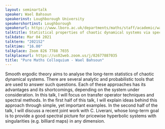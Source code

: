 ```yaml
---
layout: seminartalk
speaker: Wael Bahsoun
speakerinst: Loughborough University
speakershortinst: Loughborough
speakerurl: https://www.lboro.ac.uk/departments/maths/staff/academic/wael-bahsoun/
talktitle: Statistical properties of chaotic dynamical systems via spectral methods
talkdate: Mar 04 2021
talkterm: "2021S2"
talktime: "16.00"
talkplace: Zoom 826 7788 7035
talkplaceurl: https://us02web.zoom.us/j/82677887035
title: "Pure Maths Colloquium - Wael Bahsoun"
---
```


 Smooth ergodic theory aims to analyse the long-term statistics of chaotic dynamical systems. There are several analytic and probabilistic tools that are used to answer such questions. Each of these approaches has its advantages and its shortcomings, depending on the system under consideration. In this talk, I will focus on transfer operator techniques and spectral methods. In the first half of this talk, I will explain ideas behind this approach through simple, yet important examples. In the second half of the talk, I will discuss a recent joint work with C. Liverani, whose long-term goal is to provide a good spectral picture for pricewise hyperbolic systems with singularities (e.g. billiard maps) in any dimension.